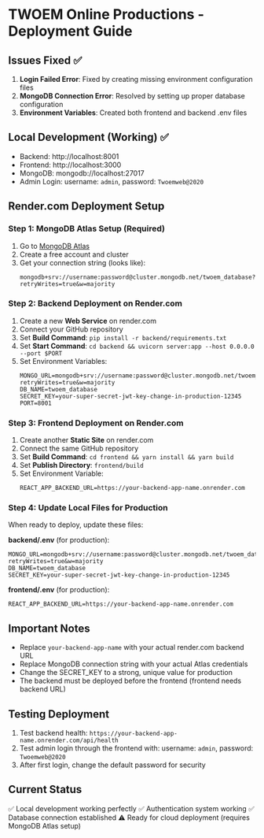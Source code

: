 # TWOEM Online Productions - Deployment Guide

## Issues Fixed ✅
1. **Login Failed Error**: Fixed by creating missing environment configuration files
2. **MongoDB Connection Error**: Resolved by setting up proper database configuration
3. **Environment Variables**: Created both frontend and backend .env files

## Local Development (Working) ✅
- Backend: http://localhost:8001 
- Frontend: http://localhost:3000
- MongoDB: mongodb://localhost:27017
- Admin Login: username: `admin`, password: `Twoemweb@2020`

## Render.com Deployment Setup

### Step 1: MongoDB Atlas Setup (Required)
1. Go to [MongoDB Atlas](https://www.mongodb.com/atlas)
2. Create a free account and cluster
3. Get your connection string (looks like):
   ```
   mongodb+srv://username:password@cluster.mongodb.net/twoem_database?retryWrites=true&w=majority
   ```

### Step 2: Backend Deployment on Render.com
1. Create a new **Web Service** on render.com
2. Connect your GitHub repository
3. Set **Build Command**: `pip install -r backend/requirements.txt`
4. Set **Start Command**: `cd backend && uvicorn server:app --host 0.0.0.0 --port $PORT`
5. Set Environment Variables:
   ```
   MONGO_URL=mongodb+srv://username:password@cluster.mongodb.net/twoem_database?retryWrites=true&w=majority
   DB_NAME=twoem_database
   SECRET_KEY=your-super-secret-jwt-key-change-in-production-12345
   PORT=8001
   ```

### Step 3: Frontend Deployment on Render.com
1. Create another **Static Site** on render.com
2. Connect the same GitHub repository
3. Set **Build Command**: `cd frontend && yarn install && yarn build`
4. Set **Publish Directory**: `frontend/build`
5. Set Environment Variable:
   ```
   REACT_APP_BACKEND_URL=https://your-backend-app-name.onrender.com
   ```

### Step 4: Update Local Files for Production
When ready to deploy, update these files:

**backend/.env** (for production):
```env
MONGO_URL=mongodb+srv://username:password@cluster.mongodb.net/twoem_database?retryWrites=true&w=majority
DB_NAME=twoem_database
SECRET_KEY=your-super-secret-jwt-key-change-in-production-12345
```

**frontend/.env** (for production):
```env
REACT_APP_BACKEND_URL=https://your-backend-app-name.onrender.com
```

## Important Notes
- Replace `your-backend-app-name` with your actual render.com backend URL
- Replace MongoDB connection string with your actual Atlas credentials  
- Change the SECRET_KEY to a strong, unique value for production
- The backend must be deployed before the frontend (frontend needs backend URL)

## Testing Deployment
1. Test backend health: `https://your-backend-app-name.onrender.com/api/health`
2. Test admin login through the frontend with: username: `admin`, password: `Twoemweb@2020`
3. After first login, change the default password for security

## Current Status
✅ Local development working perfectly
✅ Authentication system working
✅ Database connection established
⚠️ Ready for cloud deployment (requires MongoDB Atlas setup)